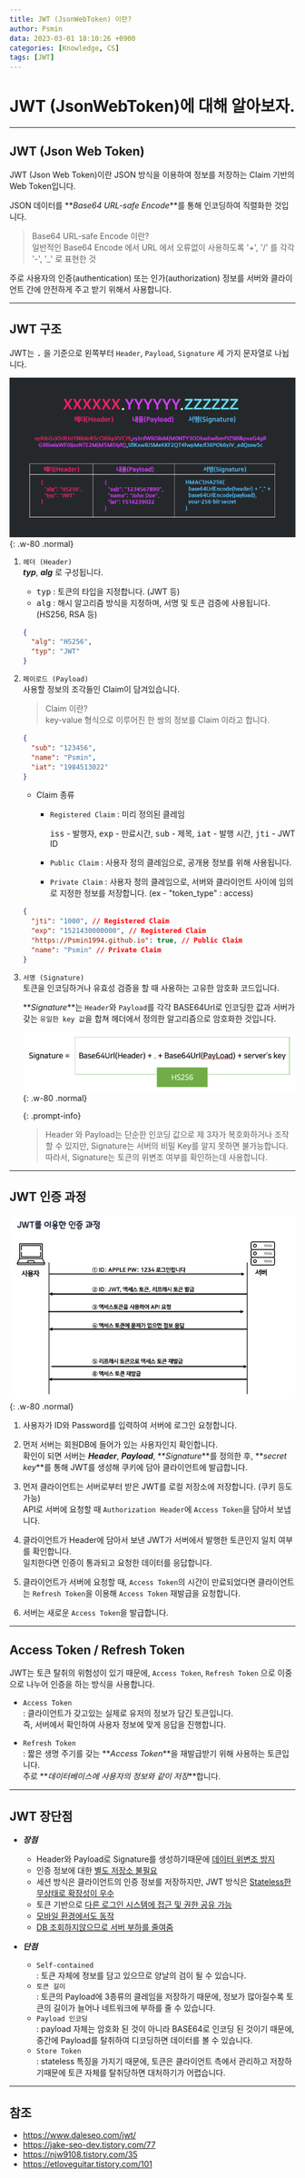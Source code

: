 ```yaml
---
title: JWT (JsonWebToken) 이란?
author: Psmin
data: 2023-03-01 18:10:26 +0900
categories: [Knowledge, CS]
tags: [JWT]
---
```


# JWT (JsonWebToken)에 대해 알아보자.

---

## JWT (Json Web Token)

JWT (Json Web Token)이란 JSON 방식을 이용하여 정보를 저장하는 Claim 기반의 Web Token입니다.

JSON 데이터를 **_Base64 URL-safe Encode_**를 통해 인코딩하여 직렬화한 것입니다.

> Base64 URL-safe Encode 이란?  
> 일반적인 Base64 Encode 에서 URL 에서 오류없이 사용하도록 '+', '/' 를 각각 '-', '\_' 로 표현한 것

주로 사용자의 인증(authentication) 또는 인가(authorization) 정보를 서버와 클라이언트 간에 안전하게 주고 받기 위해서 사용합니다.

---

## JWT 구조

JWT는 <kbd>.</kbd> 을 기준으로 왼쪽부터 `Header`, `Payload`, `Signature` 세 가지 문자열로 나뉩니다.

![jwt](/assets/img/jwt-01.png){: .w-80 .normal}

1. `헤더 (Header)`  
   **_typ_**, **_alg_** 로 구성됩니다.

   - <kbd>typ</kbd> : 토큰의 타입을 지정합니다. (JWT 등)
   - <kbd>alg</kbd> : 해시 알고리즘 방식을 지정하며, 서명 및 토큰 검증에 사용됩니다. (HS256, RSA 등)

   ```json
   {
     "alg": "HS256",
     "typ": "JWT"
   }
   ```

2. `페이로드 (Payload)`  
   사용할 정보의 조각들인 Claim이 담겨있습니다.

   > Claim 이란?  
   > key-value 형식으로 이루어진 한 쌍의 정보를 Claim 이라고 합니다.

   ```json
   {
     "sub": "123456",
     "name": "Psmin",
     "iat": "1984513022"
   }
   ```

   - Claim 종류

     - `Registered Claim` : 미리 정의된 클레임

       <kbd>iss</kbd> - 발행자, <kbd>exp</kbd> - 만료시간, <kbd>sub</kbd> - 제목, <kbd>iat</kbd> - 발행 시간, <kbd>jti</kbd> - JWT ID

     - `Public Claim` : 사용자 정의 클레임으로, 공개용 정보를 위해 사용됩니다.

     - `Private Claim` : 사용자 정의 클레임으로, 서버와 클라이언트 사이에 임의로 지정한 정보를 저장합니다. (ex - "token_type" : access)

   ```json
   {
     "jti": "1000", // Registered Claim
     "exp": "1521430000000", // Registered Claim
     "https://Psmin1994.github.io": true, // Public Claim
     "name": "Psmin" // Private Claim
   }
   ```

3. `서명 (Signature)`  
   토큰을 인코딩하거나 유효성 검증을 할 때 사용하는 고유한 암호화 코드입니다.

   **_Signature_**는 `Header`와 `Payload`를 각각 BASE64Url로 인코딩한 값과 서버가 갖는 `유일한 key 값`을 합쳐 헤더에서 정의한 알고리즘으로 암호화한 것입니다.

   ![jwt-signature](/assets/img/jwt-signature.png){: .w-80 .normal}

   {: .prompt-info}

   > Header 와 Payload는 단순한 인코딩 값으로 제 3자가 복호화하거나 조작할 수 있지만, Signature는 서버의 비밀 Key를 알지 못하면 불가능합니다.  
   > 따라서, Signature는 토큰의 위변조 여부를 확인하는데 사용합니다.

---

## JWT 인증 과정

![jwt-02](/assets/img/jwt-02.png){: .w-80 .normal}

1. 사용자가 ID와 Password를 입력하여 서버에 로그인 요청합니다.

2. 먼저 서버는 회원DB에 들어가 있는 사용자인지 확인합니다.  
   확인이 되면 서버는 **_Header_**, **_Payload_**, **_Signature_**를 정의한 후, **_secret key_**를 통해 JWT를 생성해 쿠키에 담아 클라이언트에 발급합니다.

3. 먼저 클라이언트는 서버로부터 받은 JWT를 로컬 저장소에 저장합니다. (쿠키 등도 가능)  
   API로 서버에 요청할 때 `Authorization Header`에 `Access Token`을 담아서 보냅니다.

4. 클라이언트가 Header에 담아서 보낸 JWT가 서버에서 발행한 토큰인지 일치 여부를 확인합니다.  
   일치한다면 인증이 통과되고 요청한 데이터를 응답합니다.

5. 클라이언트가 서버에 요청할 때, `Access Token`의 시간이 만료되었다면 클라이언트는 `Refresh Token`을 이용해 `Access Token` 재발급을 요청합니다.

6. 서버는 새로운 `Access Token`을 발급합니다.

---

## Access Token / Refresh Token

JWT는 토큰 탈취의 위험성이 있기 때문에, `Access Token`, `Refresh Token` 으로 이중으로 나누어 인증을 하는 방식을 사용합니다.

- `Access Token`  
  : 클라이언트가 갖고있는 실제로 유저의 정보가 담긴 토큰입니다.  
  즉, 서버에서 확인하여 사용자 정보에 맞게 응답을 진행합니다.

- `Refresh Token`  
  : 짧은 생명 주기를 갖는 **_Access Token_**을 재발급받기 위해 사용하는 토큰입니다.  
  주로 **_데이터베이스에 사용자의 정보와 같이 저장_**합니다.

---

## JWT 장단점

- **_장점_**

  - Header와 Payload로 Signature를 생성하기때문에 <u>데이터 위변조 방지</u>
  - 인증 정보에 대한 <u>별도 저장소 불필요</u>
  - 세션 방식은 클라이언트의 인증 정보를 저장하지만, JWT 방식은 <u>Stateless한 무상태로 확장성이 우수</u>
  - 토큰 기반으로 <u>다른 로그인 시스템에 접근 및 권한 공유 가능</u>
  - <u>모바일 환경에서도 동작</u>
  - <u>DB 조회하지않으므로 서버 부하를 줄여줌</u>

- **_단점_**
  - `Self-contained`  
    : 토큰 자체에 정보를 담고 있으므로 양날의 검이 될 수 있습니다.
  - `토큰 길이`  
    : 토큰의 Payload에 3종류의 클레임을 저장하기 때문에, 정보가 많아질수록 토큰의 길이가 늘어나 네트워크에 부하를 줄 수 있습니다.
  - `Payload 인코딩`  
    : payload 자체는 암호화 된 것이 아니라 BASE64로 인코딩 된 것이기 때문에, 중간에 Payload를 탈취하여 디코딩하면 데이터를 볼 수 있습니다.
  - `Store Token`  
    : stateless 특징을 가지기 때문에, 토큰은 클라이언트 측에서 관리하고 저장하기때문에 토큰 자체를 탈취당하면 대처하기가 어렵습니다.

---

## 참조

- <https://www.daleseo.com/jwt/>
- <https://jake-seo-dev.tistory.com/77>
- <https://njw9108.tistory.com/35>
- <https://etloveguitar.tistory.com/101>
